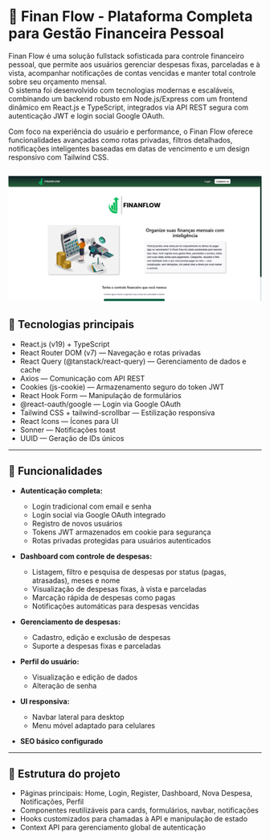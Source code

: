 # 💼 Finan Flow - Plataforma Completa para Gestão Financeira Pessoal

Finan Flow é uma solução fullstack sofisticada para controle financeiro pessoal, que permite aos usuários gerenciar despesas fixas, parceladas e à vista, acompanhar notificações de contas vencidas e manter total controle sobre seu orçamento mensal.  
O sistema foi desenvolvido com tecnologias modernas e escaláveis, combinando um backend robusto em Node.js/Express com um frontend dinâmico em React.js e TypeScript, integrados via API REST segura com autenticação JWT e login social Google OAuth.

Com foco na experiência do usuário e performance, o Finan Flow oferece funcionalidades avançadas como rotas privadas, filtros detalhados, notificações inteligentes baseadas em datas de vencimento e um design responsivo com Tailwind CSS.

![Screenshot do projeto](./public/og-image.jpg)
---

## 🚀 Tecnologias principais

- React.js (v19) + TypeScript  
- React Router DOM (v7) — Navegação e rotas privadas  
- React Query (@tanstack/react-query) — Gerenciamento de dados e cache  
- Axios — Comunicação com API REST  
- Cookies (js-cookie) — Armazenamento seguro do token JWT  
- React Hook Form — Manipulação de formulários  
- @react-oauth/google — Login via Google OAuth  
- Tailwind CSS + tailwind-scrollbar — Estilização responsiva  
- React Icons — Ícones para UI  
- Sonner — Notificações toast  
- UUID — Geração de IDs únicos  

---

## 🎯 Funcionalidades

- **Autenticação completa:**  
  - Login tradicional com email e senha  
  - Login social via Google OAuth integrado  
  - Registro de novos usuários  
  - Tokens JWT armazenados em cookie para segurança  
  - Rotas privadas protegidas para usuários autenticados  

- **Dashboard com controle de despesas:**  
  - Listagem, filtro e pesquisa de despesas por status (pagas, atrasadas), meses e nome  
  - Visualização de despesas fixas, à vista e parceladas  
  - Marcação rápida de despesas como pagas  
  - Notificações automáticas para despesas vencidas  

- **Gerenciamento de despesas:**  
  - Cadastro, edição e exclusão de despesas  
  - Suporte a despesas fixas e parceladas  

- **Perfil do usuário:**  
  - Visualização e edição de dados  
  - Alteração de senha  

- **UI responsiva:**  
  - Navbar lateral para desktop  
  - Menu móvel adaptado para celulares  

- **SEO básico configurado**  

---

## 📁 Estrutura do projeto

- Páginas principais: Home, Login, Register, Dashboard, Nova Despesa, Notificações, Perfil  
- Componentes reutilizáveis para cards, formulários, navbar, notificações  
- Hooks customizados para chamadas à API e manipulação de estado  
- Context API para gerenciamento global de autenticação  

